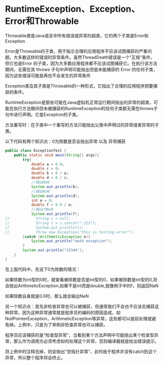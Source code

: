 # RuntimeException、Exception、Error和Throwable
Throwable类是Java语言中所有错误或异常的超类，它的两个子类是Error和Exception

Error是Throwable的子类，用于指示合理的应用程序不应该试图捕获的严重问题。大多数这样的错误时异常条件。虽然ThreadDeath错误是一个”正规“条件，但它也是Error 的子类，因为大多数应用程序都不应该试图捕获它。在执行该方法期间，无需在其 throws 子句中声明可能抛出但是未能捕获的 Error 的任何子类，因为这些错误可能是再也不会发生的异常条件

Exception类及其子类是Throwable的一种形式，它指出了合理的应用程序想要捕获的条件。

RuntimeException是那些可能在Java虚拟机正常运行期间抛出的异常的超类，可能在执行方法期间但未被捕获的RuntimeException的任何子类都无需在throws子句中进行声明。它是Exception的子类。

方法重写时：在子类中一个重写的方法只能抛出父类中声明过的异常或者异常的子类。

以下代码有两个知识点：0为除数是否会抛出异常  以及 异常捕获
```java
public class ExceptionTest {
    public static void main(String[] args){
        try{
            double a = 0.0;
            double c = 0;
            double b = 0 / a;
            double d = 0 / c;
            //输出NaN
            System.out.println(b);
            //输出NaN
            System.out.println(d);
            int e = 0;
            double f = 0.0 / e;
            //输出为NaN
            System.out.println(f);
//            String s = null;
//            String t = s.concat(":123");
//            System.out.println(t);
//            throw new Exception("this is testing error");
        }catch (ArithmeticException e){
            System.out.println("math exception");
        }
        System.out.println("12344");
    }
}
```
在上面代码中，先说下0为除数的情况：

如果除数为int型的0时，就查看被除数是否是int型的0，如果被除数是int型的0,将会抛出ArithmeticException,如果不是int而是double,就像例子中的f，则返回NaN

如果除数自身就是0.0时，那么就会输出NaN

另一个知识点：首先非检查异常也可以被捕获，但通常我们不会也不应该去捕获这种异常，因为这种异常通常就是程序员的编码的原因造成，如NullPointerException，ArithmeticException等异常，这些都可以提前处理或避免掉。上例中，只是为了举例非检查异常也可以捕获。

程序员应该捕获的是”检查型异常“，当看到某个方法声明中可能抛出某个检查型异常，那么作为调用方必须考虑如何处理这个异常，否则编译器就是给出错误提示。

将上例中的注释去掉，则会抛出”空指针异常“，此时由于程序并没有catch到这个异常，所以整个程序将会终止。
